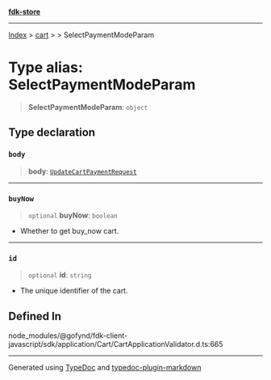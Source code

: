 [**fdk-store**](../../../README.md)
***

[Index](../../../API.md) > [cart](../../README.md) > [<internal>](../README.md) > SelectPaymentModeParam

# Type alias: SelectPaymentModeParam

> **SelectPaymentModeParam**: `object`

## Type declaration

### `body`

> **body**: [`UpdateCartPaymentRequest`](type-alias.UpdateCartPaymentRequest.md)

***

### `buyNow`

> `optional` **buyNow**: `boolean`

- Whether to get buy_now cart.

***

### `id`

> `optional` **id**: `string`

- The unique identifier of the cart.

## Defined In

node\_modules/@gofynd/fdk-client-javascript/sdk/application/Cart/CartApplicationValidator.d.ts:665

***
Generated using [TypeDoc](https://typedoc.org/) and [typedoc-plugin-markdown](https://www.npmjs.com/package/typedoc-plugin-markdown)
